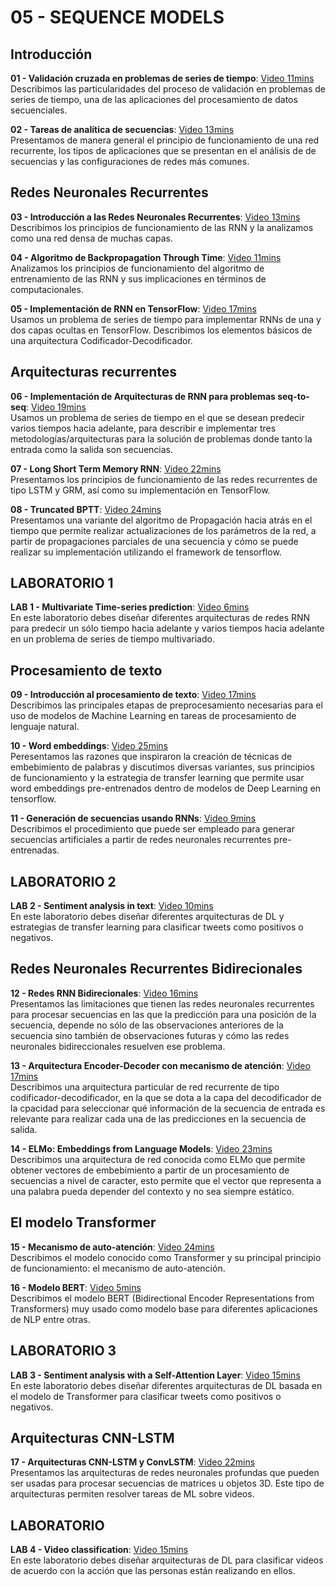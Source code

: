 # 05 - SEQUENCE MODELS

## Introducción

**01 - Validación cruzada en problemas de series de tiempo**: [Video 11mins](https://youtu.be/w8xfaSksicQ)<br/> Describimos las particularidades del proceso de validación en problemas de series de tiempo, una de las aplicaciones del procesamiento de datos secuenciales.

**02 - Tareas de analítica de secuencias**: [Video 13mins](https://youtu.be/xTxLaCqUbBk)<br/>Presentamos de manera general el principio de funcionamiento de una red recurrente, los tipos de aplicaciones que se presentan en el análisis de de secuencias y las configuraciones de redes más comunes.

## Redes Neuronales Recurrentes

**03 - Introducción a las Redes Neuronales Recurrentes**: [Video 13mins](https://youtu.be/n5ropbj3lno)<br/>  Describimos los principios de funcionamiento de las RNN y la analizamos como una red densa de muchas capas.

**04 - Algoritmo de Backpropagation Through Time**: [Video 11mins](https://youtu.be/UiUSgNIvev8)<br/>  Analizamos los principios de funcionamiento del algoritmo de entrenamiento de las RNN y sus implicaciones en términos de computacionales.

**05 - Implementación de RNN en TensorFlow**: [Video 17mins](https://youtu.be/YLeoRmmYmq4)<br/> Usamos un problema de series de tiempo para implementar RNNs de una y dos capas ocultas en TensorFlow. Describimos los elementos básicos de una arquitectura Codificador-Decodificador.

## Arquitecturas recurrentes

**06 - Implementación de Arquitecturas de RNN para problemas seq-to-seq**: [Video 19mins](https://youtu.be/jitQc7YusUA)<br/>  Usamos un problema de series de tiempo en el que se desean predecir varios tiempos hacia adelante, para describir e implementar tres metodologías/arquitecturas para la solución de problemas donde tanto la entrada como la salida son secuencias.

**07 - Long Short Term Memory RNN**: [Video 22mins](https://youtu.be/jVei1bWFXMc)<br/> Presentamos los principios de funcionamiento de las redes recurrentes de tipo LSTM y GRM, así como su implementación en TensorFlow.

**08 - Truncated BPTT**: [Video 24mins](https://youtu.be/oSVbUKl2nYQ) <br/> Presentamos una variante del algoritmo de Propagación hacia atrás en el tiempo que permite realizar actualizaciones de los parámetros de la red, a partir de propagaciones parciales de una secuencia y cómo se puede realizar su implementación utilizando el framework de tensorflow.

## LABORATORIO 1

**LAB 1 - Multivariate Time-series prediction**: [Video 6mins](https://youtu.be/oK4pDy7Q1MQ) <br/>En este laboratorio debes diseñar diferentes arquitecturas de redes RNN para predecir un sólo tiempo hacia adelante y varios tiempos hacia adelante en un problema de series de tiempo multivariado.

## Procesamiento de texto

**09 - Introducción al procesamiento de texto**: [Video 17mins](https://youtu.be/IwEPJQEX-lc) <br/> Describimos las principales etapas de preprocesamiento necesarias para el uso de modelos de Machine Learning en tareas de procesamiento de lenguaje natural.

**10 - Word embeddings**: [Video 25mins](https://youtu.be/lqXdZOq9U_0) <br/> Peresentamos las razones que inspiraron la creación de técnicas de embebimiento de palabras y discutimos diversas variantes, sus principios de funcionamiento y la estrategia de transfer learning que permite usar word embeddings pre-entrenados dentro de modelos de Deep Learning en tensorflow.

**11 - Generación de secuencias usando RNNs**: [Video 9mins](https://youtu.be/VSswvuwTz-g) <br/> Describimos el procedimiento que puede ser empleado para generar secuencias artificiales a partir de redes neuronales recurrentes pre-entrenadas.

## LABORATORIO 2

**LAB 2 - Sentiment analysis in text**: [Video 10mins](https://youtu.be/tUkhHJTvE-o) <br/>En este laboratorio debes diseñar diferentes arquitecturas de DL y estrategias de transfer learning para clasificar tweets como positivos o negativos.

## Redes Neuronales Recurrentes Bidirecionales

**12 - Redes RNN Bidirecionales**: [Video 16mins](https://youtu.be/GneNfVlNq8E) <br/> Presentamos las limitaciones que tienen las redes neuronales recurrentes para procesar secuencias en las que la predicción para una posición de la secuencia, depende no sólo de las observaciones anteriores de la secuencia sino también de observaciones futuras y cómo las redes neuronales bidireccionales resuelven ese problema.

**13 - Arquitectura Encoder-Decoder con mecanismo de atención**: [Video 17mins](https://youtu.be/XsgF5bFWcew) <br/> Describimos una arquitectura particular de red recurrente de tipo codificador-decodificador, en la que se dota a la capa del decodificador de la cpacidad para seleccionar qué información de la secuencia de entrada es relevante para realizar cada una de las predicciones en la secuencia de salida.

**14 - ELMo: Embeddings from Language Models**: [Video 23mins](https://youtu.be/GC9zr2wPtZo) <br/> Describimos una arquitectura de red conocida como ELMo que permite obtener vectores de embebimiento a partir de un procesamiento de secuencias a nivel de caracter, esto permite que el vector que representa a una palabra pueda depender del contexto y no sea siempre estático.

## El modelo Transformer

**15 - Mecanismo de auto-atención**: [Video 24mins](https://youtu.be/p727fQCrw9c) <br/> Describimos el modelo conocido como Transformer y su principal principio de funcionamiento: el mecanismo de auto-atención.

**16 - Modelo BERT**: [Video 5mins](https://youtu.be/XTtcdIXskvY) <br/> Describimos el modelo BERT (Bidirectional Encoder Representations from Transformers) muy usado como modelo base para diferentes aplicaciones de NLP entre otras.

## LABORATORIO 3

**LAB 3 - Sentiment analysis with a Self-Attention Layer**: [Video 15mins]() <br/>En este laboratorio debes diseñar diferentes arquitecturas de DL basada en el modelo de Transformer para clasificar tweets como positivos o negativos.

## Arquitecturas CNN-LSTM

**17 - Arquitecturas CNN-LSTM y ConvLSTM**: [Video 22mins](https://youtu.be/deVW91RR_lQ) <br/> Presentamos las arquitecturas de redes neuronales profundas que pueden ser usadas para procesar secuencias de matrices u objetos 3D. Este tipo de arquitecturas permiten resolver tareas de ML sobre videos.

## LABORATORIO

**LAB 4 - Video classification**: [Video 15mins]() <br/>En este laboratorio debes diseñar arquitecturas de DL para clasificar videos de acuerdo con la acción que las personas están realizando en ellos. 
